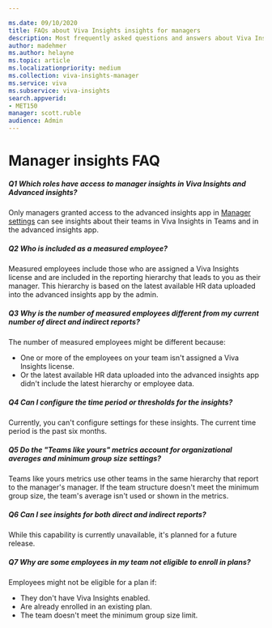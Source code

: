 ```yaml
---

ms.date: 09/10/2020
title: FAQs about Viva Insights insights for managers
description: Most frequently asked questions and answers about Viva Insights manager insights
author: madehmer
ms.author: helayne
ms.topic: article
ms.localizationpriority: medium 
ms.collection: viva-insights-manager 
ms.service: viva 
ms.subservice: viva-insights 
search.appverid: 
- MET150 
manager: scott.ruble
audience: Admin
---
```


# Manager insights FAQ

##### Q1 Which roles have access to manager insights in Viva Insights and Advanced insights?

Only managers granted access to the advanced insights app in [Manager settings](/viva/insights/use/manager-settings?toc=/viva/insights/use/toc.json&bc=/viva/insights/breadcrumb/toc.json) can see insights about their teams in Viva Insights in Teams and in the advanced insights app.

##### Q2 Who is included as a measured employee?

Measured employees include those who are assigned a Viva Insights license and are included in the reporting hierarchy that leads to you as their manager. This hierarchy is based on the latest available HR data uploaded into the advanced insights app by the admin.

##### Q3 Why is the number of measured employees different from my current number of direct and indirect reports?

The number of measured employees might be different because:

* One or more of the employees on your team isn't assigned a Viva Insights license.
* Or the latest available HR data uploaded into the advanced insights app didn't include the latest hierarchy or employee data.

##### Q4 Can I configure the time period or thresholds for the insights?

Currently, you can't configure settings for these insights. The current time period is the past six months.

##### Q5 Do the "Teams like yours" metrics account for organizational averages and minimum group size settings?

Teams like yours metrics use other teams in the same hierarchy that report to the manager's manager. If the team structure doesn't meet the minimum group size, the team's average isn't used or shown in the metrics.

##### Q6 Can I see insights for both direct and indirect reports?

While this capability is currently unavailable, it's planned for a future release.

##### Q7 Why are some employees in my team not eligible to enroll in plans?

Employees might not be eligible for a plan if:

* They don't have Viva Insights enabled.
* Are already enrolled in an existing plan.
* The team doesn't meet the minimum group size limit.

